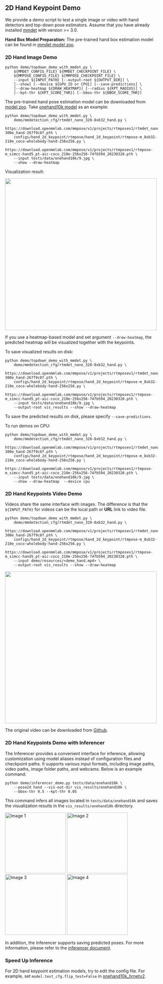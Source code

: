 ## 2D Hand Keypoint Demo

We provide a demo script to test a single image or video with hand detectors and top-down pose estimators. Assume that you have already installed [mmdet](https://github.com/open-mmlab/mmdetection) with version >= 3.0.

**Hand Box Model Preparation:** The pre-trained hand box estimation model can be found in [mmdet model zoo](/demo/docs/en/mmdet_modelzoo.md#hand-bounding-box-detection-models).

### 2D Hand Image Demo

```shell
python demo/topdown_demo_with_mmdet.py \
    ${MMDET_CONFIG_FILE} ${MMDET_CHECKPOINT_FILE} \
    ${MMPOSE_CONFIG_FILE} ${MMPOSE_CHECKPOINT_FILE} \
    --input ${INPUT_PATH} [--output-root ${OUTPUT_DIR}] \
    [--show] [--device ${GPU_ID or CPU}] [--save-predictions] \
    [--draw-heatmap ${DRAW_HEATMAP}] [--radius ${KPT_RADIUS}] \
    [--kpt-thr ${KPT_SCORE_THR}] [--bbox-thr ${BBOX_SCORE_THR}]
```

The pre-trained hand pose estimation model can be downloaded from [model zoo](https://mmpose.readthedocs.io/en/latest/model_zoo/hand_2d_keypoint.html).
Take [onehand10k model](https://download.openmmlab.com/mmpose/hand/hrnetv2/hrnetv2_w18_onehand10k_256x256-30bc9c6b_20210330.pth) as an example:

```shell
python demo/topdown_demo_with_mmdet.py \
    demo/mmdetection_cfg/rtmdet_nano_320-8xb32_hand.py \
    https://download.openmmlab.com/mmpose/v1/projects/rtmposev1/rtmdet_nano_8xb32-300e_hand-267f9c8f.pth \
    configs/hand_2d_keypoint/rtmpose/hand_2d_keypoint/rtmpose-m_8xb32-210e_coco-wholebody-hand-256x256.py \
    https://download.openmmlab.com/mmpose/v1/projects/rtmposev1/rtmpose-m_simcc-hand5_pt-aic-coco_210e-256x256-74fb594_20230320.pth \
    --input tests/data/onehand10k/9.jpg \
    --show --draw-heatmap
```

Visualization result:

<img src="https://user-images.githubusercontent.com/26127467/187664103-cfbe0c4e-5876-42f9-9023-5fb58ce00d7b.jpg" height="500px" alt><br>

If you use a heatmap-based model and set argument `--draw-heatmap`, the predicted heatmap will be visualized together with the keypoints.

To save visualized results on disk:

```shell
python demo/topdown_demo_with_mmdet.py \
    demo/mmdetection_cfg/rtmdet_nano_320-8xb32_hand.py \
    https://download.openmmlab.com/mmpose/v1/projects/rtmposev1/rtmdet_nano_8xb32-300e_hand-267f9c8f.pth \
    configs/hand_2d_keypoint/rtmpose/hand_2d_keypoint/rtmpose-m_8xb32-210e_coco-wholebody-hand-256x256.py \
    https://download.openmmlab.com/mmpose/v1/projects/rtmposev1/rtmpose-m_simcc-hand5_pt-aic-coco_210e-256x256-74fb594_20230320.pth \
    --input tests/data/onehand10k/9.jpg \
    --output-root vis_results --show --draw-heatmap
```

To save the predicted results on disk, please specify `--save-predictions`.

To run demos on CPU:

```shell
python demo/topdown_demo_with_mmdet.py \
    demo/mmdetection_cfg/rtmdet_nano_320-8xb32_hand.py \
    https://download.openmmlab.com/mmpose/v1/projects/rtmposev1/rtmdet_nano_8xb32-300e_hand-267f9c8f.pth \
    configs/hand_2d_keypoint/rtmpose/hand_2d_keypoint/rtmpose-m_8xb32-210e_coco-wholebody-hand-256x256.py \
    https://download.openmmlab.com/mmpose/v1/projects/rtmposev1/rtmpose-m_simcc-hand5_pt-aic-coco_210e-256x256-74fb594_20230320.pth \
    --input tests/data/onehand10k/9.jpg \
    --show --draw-heatmap  --device cpu
```

### 2D Hand Keypoints Video Demo

Videos share the same interface with images. The difference is that the `${INPUT_PATH}` for videos can be the local path or **URL** link to video file.

```shell
python demo/topdown_demo_with_mmdet.py \
    demo/mmdetection_cfg/rtmdet_nano_320-8xb32_hand.py \
    https://download.openmmlab.com/mmpose/v1/projects/rtmposev1/rtmdet_nano_8xb32-300e_hand-267f9c8f.pth \
    configs/hand_2d_keypoint/rtmpose/hand_2d_keypoint/rtmpose-m_8xb32-210e_coco-wholebody-hand-256x256.py \
    https://download.openmmlab.com/mmpose/v1/projects/rtmposev1/rtmpose-m_simcc-hand5_pt-aic-coco_210e-256x256-74fb594_20230320.pth \
    --input demo/resources/<demo_hand.mp4> \
    --output-root vis_results --show --draw-heatmap
```

<img src="https://user-images.githubusercontent.com/26127467/187665873-3ac836ec-8da5-45e1-8d78-c0abe962bd5e.gif" height="500px" alt><br>

The original video can be downloaded from [Github](https://raw.githubusercontent.com/open-mmlab/mmpose/master/tests/data/nvgesture/sk_color.avi).

### 2D Hand Keypoints Demo with Inferencer

The Inferencer provides a convenient interface for inference, allowing customization using model aliases instead of configuration files and checkpoint paths. It supports various input formats, including image paths, video paths, image folder paths, and webcams. Below is an example command:

```shell
python demo/inferencer_demo.py tests/data/onehand10k \
    --pose2d hand --vis-out-dir vis_results/onehand10k \
    --bbox-thr 0.5 --kpt-thr 0.05
```

This command infers all images located in `tests/data/onehand10k` and saves the visualization results in the `vis_results/onehand10k` directory.

<img src="https://user-images.githubusercontent.com/26127467/229824447-b444e92d-9b5b-4a50-9a32-68be3ff8c527.jpg" alt="Image 1" height="200"/> <img src="https://user-images.githubusercontent.com/26127467/229824466-6ae47a40-70a6-451d-94ee-4ffc34204a9c.jpg" alt="Image 2" height="200"/> <img src="https://user-images.githubusercontent.com/26127467/229824477-679201c3-1e0b-45fe-b0c7-bab67b245a10.jpg" alt="Image 3" height="200"/> <img src="https://user-images.githubusercontent.com/26127467/229824488-bd874362-7401-41a5-8209-51bad1563a11.jpg" alt="Image 4" height="200"/>

In addition, the Inferencer supports saving predicted poses. For more information, please refer to the [inferencer document](https://mmpose.readthedocs.io/en/dev-1.x/user_guides/inference.html#inferencer-a-unified-inference-interface).

### Speed Up Inference

For 2D hand keypoint estimation models, try to edit the config file. For example, set `model.test_cfg.flip_test=False` in [onehand10k_hrnetv2](../../configs/hand_2d_keypoint/topdown_heatmap/onehand10k/td-hm_hrnetv2-w18_8xb64-210e_onehand10k-256x256.py#90).
